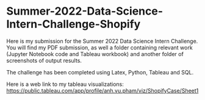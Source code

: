 # Summer-2022-Data-Science-Intern-Challenge-Shopify
Here is my submission for the Summer 2022 Data Science Intern Challenge. You will find my PDF submission, as well a folder containing relevant work (Jupyter Notebook code and Tableau workbook)  and another folder of screenshots of output results.

The challenge has been completed using Latex, Python, Tableau and SQL.

Here is a web link to my tableau visualizations:
https://public.tableau.com/app/profile/anh.vu.pham/viz/ShopifyCase/Sheet1

